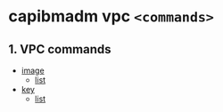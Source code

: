 # capibmadm vpc `<commands>`


## 1. VPC commands
- [image](./image.md)
    - [list](/topics/capibmadm/vpc/image.html#1-capibmadm-vpc-image-list)
- [key](./key.md)
    - [list](/topics/capibmadm/vpc/key.html#1-capibmadm-vpc-key-list)
